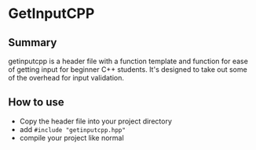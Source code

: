# GetInputCPP

## Summary
getinputcpp is a header file with a function template and function for ease of
getting input for beginner C++ students. It's designed to take out some of the 
overhead for input validation.

## How to use
- Copy the header file into your project directory
- add `#include "getinputcpp.hpp"`
- compile your project like normal
